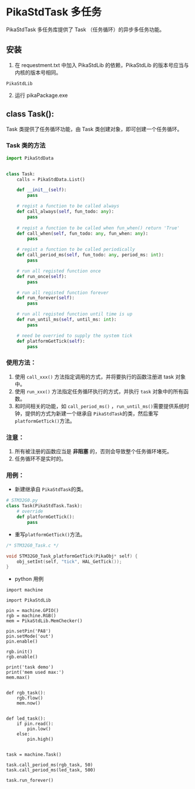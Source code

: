 # PikaStdTask 多任务

PikaStdTask 多任务库提供了 Task （任务循环）的异步多任务功能。
## 安装

1. 在 requestment.txt 中加入 PikaStdLib 的依赖，PikaStdLib 的版本号应当与内核的版本号相同。
```
PikaStdLib
```

2. 运行 pikaPackage.exe

## class Task():
Task 类提供了任务循环功能，由 Task 类创建对象，即可创建一个任务循环。
### Task 类的方法
```python
import PikaStdData


class Task:
    calls = PikaStdData.List()

    def __init__(self):
        pass

    # regist a function to be called always
    def call_always(self, fun_todo: any):
        pass
    
    # regist a function to be called when fun_when() return 'True'
    def call_when(self, fun_todo: any, fun_when: any):
        pass

    # regist a function to be called periodically 
    def call_period_ms(self, fun_todo: any, period_ms: int):
        pass

    # run all registed function once
    def run_once(self):
        pass

    # run all registed function forever
    def run_forever(self):
        pass

    # run all registed function until time is up
    def run_until_ms(self, until_ms: int):
        pass

    # need be overried to supply the system tick
    def platformGetTick(self):
        pass

```
### 使用方法：

1. 使用 `call_xxx()` 方法指定调用的方式，并将要执行的函数注册进 task 对象中。
2. 使用 `run_xxx()` 方法指定任务循环执行的方式，并执行 `task` 对象中的所有函数。
3. 和时间相关的功能，如 `call_period_ms()` ，`run_until_ms()`需要提供系统时钟，提供的方式为新建一个继承自 `PikaStdTask`的类，然后重写`platformGetTick()`方法。
### 注意：

1. 所有被注册的函数应当是 **非阻塞** 的，否则会导致整个任务循环堵死。
2. 任务循环不是实时的。
### 用例：

- 新建继承自 `PikaStdTask`的类。
```python
# STM32G0.py
class Task(PikaStdTask.Task):
    # override
    def platformGetTick():
        pass
```

- 重写`platformGetTick()`方法。
```c
/* STM32G0_Task.c */

void STM32G0_Task_platformGetTick(PikaObj* self) {
    obj_setInt(self, "tick", HAL_GetTick());
}
```

- python 用例

```
import machine

import PikaStdLib

pin = machine.GPIO()
rgb = machine.RGB()
mem = PikaStdLib.MemChecker()

pin.setPin('PA8')
pin.setMode('out')
pin.enable()

rgb.init()
rgb.enable()

print('task demo')
print('mem used max:')
mem.max()


def rgb_task():
    rgb.flow()
    mem.now()


def led_task():
    if pin.read():
        pin.low()
    else:
        pin.high()


task = machine.Task()

task.call_period_ms(rgb_task, 50)
task.call_period_ms(led_task, 500)

task.run_forever()

```
